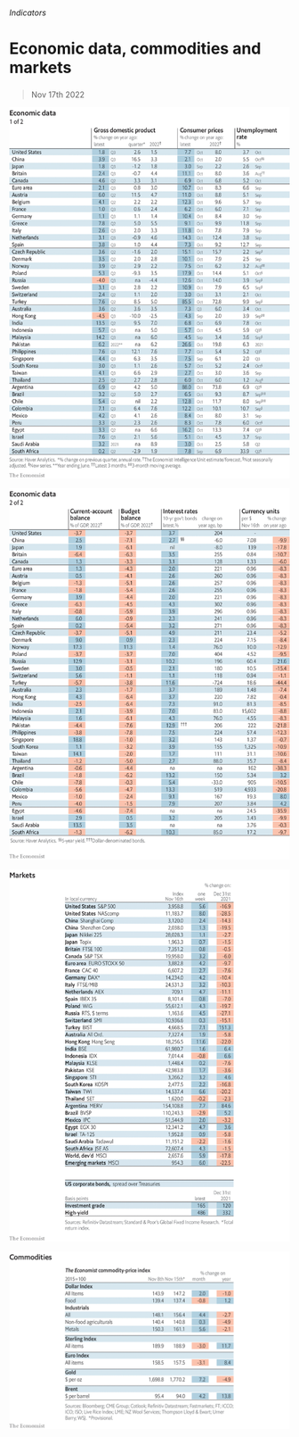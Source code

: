 ###### Indicators

# Economic data, commodities and markets 

#####  

> Nov 17th 2022 

![image](images/20221119_INT101.png) 


![image](images/20221119_INT102.png) 


![image](images/20221119_INT201.png) 


![image](images/20221119_INT401.png) 


